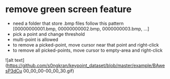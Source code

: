 # remove green screen feature
* need a folder that store .bmp files follow this pattern
[00000000001.bmp, 00000000002.bmp, 0000000003.bmp, ...]
* pick a point and change threshold
* multi-point is allowed
* to remove a picked-point, move cursor near that point and right-click
* to remove all picked-points, move cursor to empty-area and right-click

![alt text](https://github.com/s0ngkran/keypoint_dataset/blob/master/example/BAwesP3dCu 00_00_00-00_00_30.gif)
